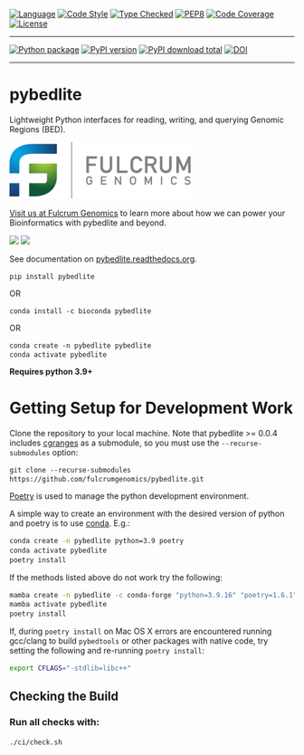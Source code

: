 
[![Language][language-badge]][language-link]
[![Code Style][code-style-badge]][code-style-link]
[![Type Checked][type-checking-badge]][type-checking-link]
[![PEP8][pep-8-badge]][pep-8-link]
[![Code Coverage][code-coverage-badge]][code-coverage-link]
[![License][license-badge]][license-link]

---

[![Python package][python-package-badge]][python-package-link]
[![PyPI version][pypi-badge]][pypi-link]
[![PyPI download total][pypi-downloads-badge]][pypi-downloads-link]
[![DOI][zenodo-badge]][zenodo-link]

---

[language-badge]:       http://img.shields.io/badge/language-python-brightgreen.svg
[language-link]:        http://www.python.org/
[code-style-badge]:     https://img.shields.io/badge/code%20style-black-000000.svg
[code-style-link]:      https://black.readthedocs.io/en/stable/ 
[type-checking-badge]:  http://www.mypy-lang.org/static/mypy_badge.svg
[type-checking-link]:   http://mypy-lang.org/
[pep-8-badge]:          https://img.shields.io/badge/code%20style-pep8-brightgreen.svg
[pep-8-link]:           https://www.python.org/dev/peps/pep-0008/
[code-coverage-badge]:  https://codecov.io/gh/fulcrumgenomics/pybedlite/branch/main/graph/badge.svg
[code-coverage-link]:   https://codecov.io/gh/fulcrumgenomics/pybedlite
[license-badge]:        http://img.shields.io/badge/license-MIT-blue.svg
[license-link]:         https://github.com/fulcrumgenomics/pybedlite/blob/main/LICENSE
[python-package-badge]: https://github.com/fulcrumgenomics/pybedlite/workflows/Python%20package/badge.svg
[python-package-link]:  https://github.com/fulcrumgenomics/pybedlite/actions?query=workflow%3A%22Python+package%22
[pypi-badge]:           https://badge.fury.io/py/pybedlite.svg
[pypi-link]:            https://pypi.python.org/pypi/pybedlite
[pypi-downloads-badge]: https://img.shields.io/pypi/dm/pybedlite
[pypi-downloads-link]:  https://pypi.python.org/pypi/pybedlite
[zenodo-badge]:         https://zenodo.org/badge/442541029.svg
[zenodo-link]:          https://doi.org/10.5281/zenodo.11223166

# pybedlite

Lightweight Python interfaces for reading, writing, and querying Genomic Regions (BED).

<p>
<a href float="left"="https://fulcrumgenomics.com"><img src=".github/logos/fulcrumgenomics.svg" alt="Fulcrum Genomics" height="100"/></a>
</p>

[Visit us at Fulcrum Genomics](https://www.fulcrumgenomics.com) to learn more about how we can power your Bioinformatics with pybedlite and beyond.

<a href="mailto:contact@fulcrumgenomics.com?subject=[GitHub inquiry]"><img src="https://img.shields.io/badge/Email_us-brightgreen.svg?&style=for-the-badge&logo=gmail&logoColor=white"/></a>
<a href="https://www.fulcrumgenomics.com"><img src="https://img.shields.io/badge/Visit_Us-blue.svg?&style=for-the-badge&logo=wordpress&logoColor=white"/></a>

See documentation on [pybedlite.readthedocs.org][rtd-link].

```
pip install pybedlite
```
OR
```
conda install -c bioconda pybedlite
```
OR
```
conda create -n pybedlite pybedlite
conda activate pybedlite
```

[rtd-link]:    http://pybedlite.readthedocs.org/en/stable

**Requires python 3.9+** 

# Getting Setup for Development Work

Clone the repository to your local machine. Note that pybedlite >= 0.0.4 includes [cgranges][cgranges-link] as a submodule, so you must use the `--recurse-submodules` option:
```
git clone --recurse-submodules https://github.com/fulcrumgenomics/pybedlite.git
```

[Poetry][poetry-link] is used to manage the python development environment.

A simple way to create an environment with the desired version of python and poetry is to use [conda][conda-link].  E.g.:

```bash
conda create -n pybedlite python=3.9 poetry
conda activate pybedlite
poetry install
```

If the methods listed above do not work try the following:
```bash
mamba create -n pybedlite -c conda-forge "python=3.9.16" "poetry=1.6.1"
mamba activate pybedlite
poetry install
```

If, during `poetry install` on Mac OS X errors are encountered running gcc/clang to build `pybedtools` or other packages with native code, try setting the following and re-running `poetry install`:
```bash
export CFLAGS="-stdlib=libc++"
``` 

[poetry-link]: https://github.com/python-poetry/poetry
[conda-link]:  https://docs.conda.io/en/latest/miniconda.html
[cgranges-link]: https://github.com/lh3/cgranges

## Checking the Build
### Run all checks with:
```bash
./ci/check.sh
```
